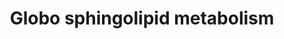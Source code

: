 ---
annotations:
- id: PW:0000002
  parent: classic metabolic pathway
  type: Pathway Ontology
  value: classic metabolic pathway
- id: PW:0000197
  parent: classic metabolic pathway
  type: Pathway Ontology
  value: sphingolipid metabolic pathway
authors:
- Mkutmon
- AlexanderPico
- MaintBot
- Eweitz
description: ''
last-edited: 2021-05-21
organisms:
- Bos taurus
redirect_from:
- /index.php/Pathway:WP3278
- /instance/WP3278
revision: null
schema-jsonld:
- '@context': https://schema.org/
  '@id': https://wikipathways.github.io/pathways/WP3278.html
  '@type': Dataset
  creator:
    '@type': Organization
    name: WikiPathways
  description: ''
  keywords:
  - 2.4.1.-
  - A3GALT2
  - A4GALT
  - ABO
  - B3GALNT1
  - B3GALT5
  - FUT1
  - FUT2
  - FUT9
  - GALNT2
  - GBGT1
  - GCNT1
  - Gb3
  - Gb4
  - Globo H
  - LacCer
  - SIAT4B
  - SIAT7B
  - SSEA-3
  - SSEA-4
  - ST3GAL1
  - ST6GAL1
  - ST6GAL2
  - ST6GALNAC1
  - ST6GALNAC2
  - ST6GALNAC3
  - ST6GALNAC5
  - ST6GALNAC6
  - ST8SIA1
  license: CC0
  name: Globo sphingolipid metabolism
seo: CreativeWork
title: Globo sphingolipid metabolism
wpid: WP3278
---